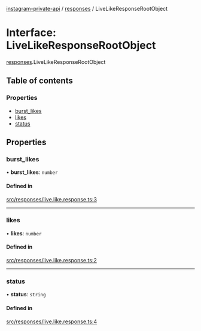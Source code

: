 [instagram-private-api](../../README.md) / [responses](../../modules/responses.md) / LiveLikeResponseRootObject

# Interface: LiveLikeResponseRootObject

[responses](../../modules/responses.md).LiveLikeResponseRootObject

## Table of contents

### Properties

- [burst\_likes](LiveLikeResponseRootObject.md#burst_likes)
- [likes](LiveLikeResponseRootObject.md#likes)
- [status](LiveLikeResponseRootObject.md#status)

## Properties

### burst\_likes

• **burst\_likes**: `number`

#### Defined in

[src/responses/live.like.response.ts:3](https://github.com/Nerixyz/instagram-private-api/blob/4971f34/src/responses/live.like.response.ts#L3)

___

### likes

• **likes**: `number`

#### Defined in

[src/responses/live.like.response.ts:2](https://github.com/Nerixyz/instagram-private-api/blob/4971f34/src/responses/live.like.response.ts#L2)

___

### status

• **status**: `string`

#### Defined in

[src/responses/live.like.response.ts:4](https://github.com/Nerixyz/instagram-private-api/blob/4971f34/src/responses/live.like.response.ts#L4)
